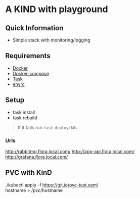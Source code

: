 # A KIND with playground

## Quick Information

- Simple stack with monitoring/logging

## Requirements

- [Docker](https://www.docker.com/)
- [Docker-compose](https://docs.docker.com/compose/)
- [Task](https://taskfile.dev)
- [envrc](https://direnv.net/)

## Setup

- task install
- task rebuild
> If it fails run `task deploy:k8s`


### Urls

http://rabbitmq.flora.local.com/
http://app-api.flora.local.com/
http://grafana.flora.local.com/


## PVC with KinD
./kubectl apply -f https://git.io/pvc-test.yaml    
hostname > /pvc/hostname